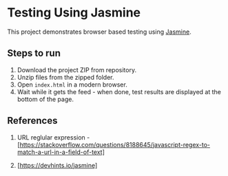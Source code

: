 # Testing Using Jasmine

This project demonstrates browser based testing using [Jasmine](https://jasmine.github.io/).

## Steps to run

1. Download the project ZIP from repository.
2. Unzip files from the zipped folder.
3. Open `index.html` in a modern browser.
4. Wait while it gets the feed - when done, test results are displayed at the bottom of the page.


## References

1. URL reglular expression - [https://stackoverflow.com/questions/8188645/javascript-regex-to-match-a-url-in-a-field-of-text]

2. [https://devhints.io/jasmine]
